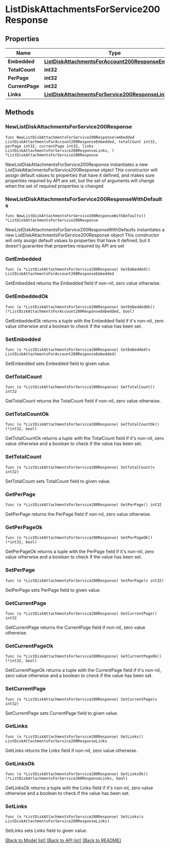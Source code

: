 # ListDiskAttachmentsForService200Response

## Properties

Name | Type | Description | Notes
------------ | ------------- | ------------- | -------------
**Embedded** | [**ListDiskAttachmentsForAccount200ResponseEmbedded**](ListDiskAttachmentsForAccount200ResponseEmbedded.md) |  | 
**TotalCount** | **int32** |  | 
**PerPage** | **int32** |  | 
**CurrentPage** | **int32** |  | 
**Links** | [**ListDiskAttachmentsForService200ResponseLinks**](ListDiskAttachmentsForService200ResponseLinks.md) |  | 

## Methods

### NewListDiskAttachmentsForService200Response

`func NewListDiskAttachmentsForService200Response(embedded ListDiskAttachmentsForAccount200ResponseEmbedded, totalCount int32, perPage int32, currentPage int32, links ListDiskAttachmentsForService200ResponseLinks, ) *ListDiskAttachmentsForService200Response`

NewListDiskAttachmentsForService200Response instantiates a new ListDiskAttachmentsForService200Response object
This constructor will assign default values to properties that have it defined,
and makes sure properties required by API are set, but the set of arguments
will change when the set of required properties is changed

### NewListDiskAttachmentsForService200ResponseWithDefaults

`func NewListDiskAttachmentsForService200ResponseWithDefaults() *ListDiskAttachmentsForService200Response`

NewListDiskAttachmentsForService200ResponseWithDefaults instantiates a new ListDiskAttachmentsForService200Response object
This constructor will only assign default values to properties that have it defined,
but it doesn't guarantee that properties required by API are set

### GetEmbedded

`func (o *ListDiskAttachmentsForService200Response) GetEmbedded() ListDiskAttachmentsForAccount200ResponseEmbedded`

GetEmbedded returns the Embedded field if non-nil, zero value otherwise.

### GetEmbeddedOk

`func (o *ListDiskAttachmentsForService200Response) GetEmbeddedOk() (*ListDiskAttachmentsForAccount200ResponseEmbedded, bool)`

GetEmbeddedOk returns a tuple with the Embedded field if it's non-nil, zero value otherwise
and a boolean to check if the value has been set.

### SetEmbedded

`func (o *ListDiskAttachmentsForService200Response) SetEmbedded(v ListDiskAttachmentsForAccount200ResponseEmbedded)`

SetEmbedded sets Embedded field to given value.


### GetTotalCount

`func (o *ListDiskAttachmentsForService200Response) GetTotalCount() int32`

GetTotalCount returns the TotalCount field if non-nil, zero value otherwise.

### GetTotalCountOk

`func (o *ListDiskAttachmentsForService200Response) GetTotalCountOk() (*int32, bool)`

GetTotalCountOk returns a tuple with the TotalCount field if it's non-nil, zero value otherwise
and a boolean to check if the value has been set.

### SetTotalCount

`func (o *ListDiskAttachmentsForService200Response) SetTotalCount(v int32)`

SetTotalCount sets TotalCount field to given value.


### GetPerPage

`func (o *ListDiskAttachmentsForService200Response) GetPerPage() int32`

GetPerPage returns the PerPage field if non-nil, zero value otherwise.

### GetPerPageOk

`func (o *ListDiskAttachmentsForService200Response) GetPerPageOk() (*int32, bool)`

GetPerPageOk returns a tuple with the PerPage field if it's non-nil, zero value otherwise
and a boolean to check if the value has been set.

### SetPerPage

`func (o *ListDiskAttachmentsForService200Response) SetPerPage(v int32)`

SetPerPage sets PerPage field to given value.


### GetCurrentPage

`func (o *ListDiskAttachmentsForService200Response) GetCurrentPage() int32`

GetCurrentPage returns the CurrentPage field if non-nil, zero value otherwise.

### GetCurrentPageOk

`func (o *ListDiskAttachmentsForService200Response) GetCurrentPageOk() (*int32, bool)`

GetCurrentPageOk returns a tuple with the CurrentPage field if it's non-nil, zero value otherwise
and a boolean to check if the value has been set.

### SetCurrentPage

`func (o *ListDiskAttachmentsForService200Response) SetCurrentPage(v int32)`

SetCurrentPage sets CurrentPage field to given value.


### GetLinks

`func (o *ListDiskAttachmentsForService200Response) GetLinks() ListDiskAttachmentsForService200ResponseLinks`

GetLinks returns the Links field if non-nil, zero value otherwise.

### GetLinksOk

`func (o *ListDiskAttachmentsForService200Response) GetLinksOk() (*ListDiskAttachmentsForService200ResponseLinks, bool)`

GetLinksOk returns a tuple with the Links field if it's non-nil, zero value otherwise
and a boolean to check if the value has been set.

### SetLinks

`func (o *ListDiskAttachmentsForService200Response) SetLinks(v ListDiskAttachmentsForService200ResponseLinks)`

SetLinks sets Links field to given value.



[[Back to Model list]](../README.md#documentation-for-models) [[Back to API list]](../README.md#documentation-for-api-endpoints) [[Back to README]](../README.md)


